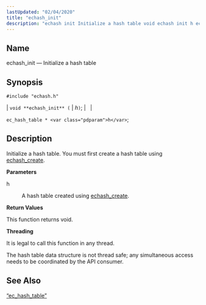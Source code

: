 ```yaml
---
lastUpdated: "02/04/2020"
title: "echash_init"
description: "echash init Initialize a hash table void echash init h ec hash table h Initialize a hash table You must first create a hash table using echash create h A hash table created using echash create This function returns void It is legal to call this function in any thread..."
---
```


<a name="apis.echash_init"></a> 
## Name

echash_init — Initialize a hash table

## Synopsis

`#include "echash.h"`

| `void **echash_init** (` | <var class="pdparam">h</var>`)`; |   |

`ec_hash_table * <var class="pdparam">h</var>`;<a name="idp51282608"></a> 
## Description

Initialize a hash table. You must first create a hash table using [echash_create](/momentum/3/3-api/apis-echash-create).

**<a name="idp51284576"></a> Parameters**

<dl class="variablelist">

<dt>h</dt>

<dd>

A hash table created using [echash_create](/momentum/3/3-api/apis-echash-create).

</dd>

</dl>

**<a name="idp51288016"></a> Return Values**

This function returns void.

**<a name="idp51288928"></a> Threading**

It is legal to call this function in any thread.

The hash table data structure is not thread safe; any simultaneous access needs to be coordinated by the API consumer.

<a name="idp51290928"></a> 
## See Also

[“ec_hash_table”](/momentum/3/3-api/structs-ec-hash-table)
